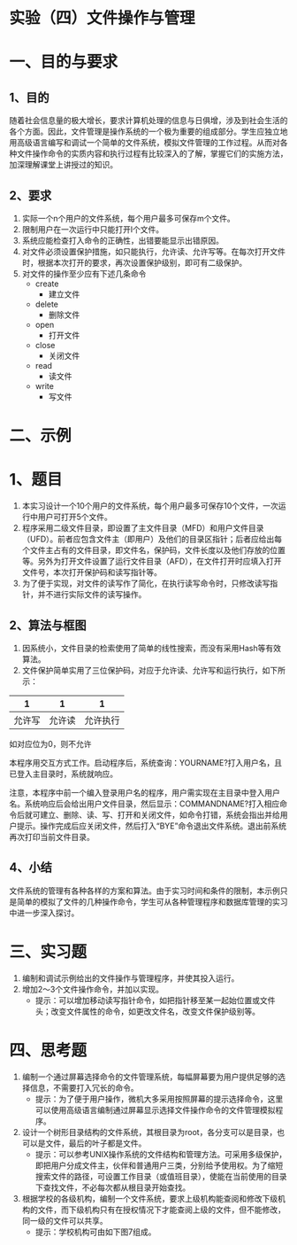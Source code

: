 # 实验（四）文件操作与管理

# 一、目的与要求

## 1、目的

随着社会信息量的极大增长，要求计算机处理的信息与日俱增，涉及到社会生活的各个方面。因此，文件管理是操作系统的一个极为重要的组成部分。学生应独立地用高级语言编写和调试一个简单的文件系统，模拟文件管理的工作过程。从而对各种文件操作命令的实质内容和执行过程有比较深入的了解，掌握它们的实施方法，加深理解课堂上讲授过的知识。

## 2、要求

1. 实际一个n个用户的文件系统，每个用户最多可保存m个文件。
2. 限制用户在一次运行中只能打开l个文件。
3. 系统应能检查打入命令的正确性，出错要能显示出错原因。
4. 对文件必须设置保护措施，如只能执行，允许读、允许写等。在每次打开文件时，根据本次打开的要求，再次设置保护级别，即可有二级保护。
5. 对文件的操作至少应有下述几条命令
   - create
      - 建立文件
   - delete
      - 删除文件
   - open
      - 打开文件
   - close
      - 关闭文件
   - read
      - 读文件
   - write
      - 写文件

# 二、示例

# 1、题目

1. 本实习设计一个10个用户的文件系统，每个用户最多可保存10个文件，一次运行中用户可打开5个文件。
2. 程序采用二级文件目录，即设置了主文件目录（MFD）和用户文件目录（UFD）。前者应包含文件主（即用户）及他们的目录区指针；后者应给出每个文件主占有的文件目录，即文件名，保护码，文件长度以及他们存放的位置等。另外为打开文件设置了运行文件目录（AFD），在文件打开时应填入打开文件号，本次打开保护码和读写指针等。
3. 为了便于实现，对文件的读写作了简化，在执行读写命令时，只修改读写指针，并不进行实际文件的读写操作。

## 2、算法与框图

1. 因系统小，文件目录的检索使用了简单的线性搜索，而没有采用Hash等有效算法。
2. 文件保护简单实用了三位保护码，对应于允许读、允许写和运行执行，如下所示：

| 1 | 1 | 1 |
| :-: | :-: | :-: |
| 允许写 | 允许读 | 允许执行 |

如对应位为0，则不允许

本程序用交互方式工作。启动程序后，系统查询：YOURNAME?打入用户名，且已登入主目录时，系统就响应。

注意，本程序中前一个编入登录用户名的程序，用户需实现在主目录中登入用户名。系统响应后会给出用户文件目录，然后显示：COMMANDNAME?打入相应命令后就可建立、删除、读、写、打开和关闭文件，如命令打错，系统会指出并给用户提示。操作完成后应关闭文件，然后打入“BYE”命令退出文件系统。退出前系统再次打印当前文件目录。

## 4、小结

文件系统的管理有各种各样的方案和算法。由于实习时间和条件的限制，本示例只是简单的模拟了文件的几种操作命令，学生可从各种管理程序和数据库管理的实习中进一步深入探讨。

# 三、实习题

1. 编制和调试示例给出的文件操作与管理程序，并使其投入运行。
2. 增加2～3个文件操作命令，并加以实现。
   - 提示：可以增加移动读写指针命令，如把指针移至某一起始位置或文件头；改变文件属性的命令，如更改文件名，改变文件保护级别等。

# 四、思考题

1. 编制一个通过屏幕选择命令的文件管理系统，每幅屏幕要为用户提供足够的选择信息，不需要打入冗长的命令。
   - 提示：为了便于用户操作，微机大多采用按照屏幕的提示选择命令，这里可以使用高级语言编制通过屏幕显示选择文件操作命令的文件管理模拟程序。
2. 设计一个树形目录结构的文件系统，其根目录为root，各分支可以是目录，也可以是文件，最后的叶子都是文件。
   - 提示：可以参考UNIX操作系统的文件结构和管理方法。可采用多级保护，即把用户分成文件主，伙伴和普通用户三类，分别给予使用权。为了缩短搜索文件的路径，可设置工作目录（或值班目录），使能在当前使用的目录下查找文件，不必每次都从根目录开始查找。
3. 根据学校的各级机构，编制一个文件系统，要求上级机构能查阅和修改下级机构的文件，而下级机构只有在授权情况下才能查阅上级的文件，但不能修改，同一级的文件可以共享。
   - 提示：学校机构可由如下图7组成。
